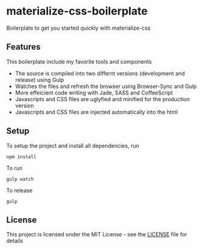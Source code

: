 # materialize-css-boilerplate
Boilerplate to get you started quickly with materialize-css

## Features

This boilerplate include my favorite tools and components

* The source is compiled into two differnt versions (development and release) using Gulp
* Watches the files and refresh the browser using Browser-Sync and Gulp
* More effeicient code writing with Jade, SASS and CoffeeScript
* Javascripts and CSS files are uglyfied and minified for the production version
* Javascripts and CSS files are injected automatically into the html

## Setup

To setup the project and install all dependencies, run 

```
npm install 
```

To run 

```
gulp watch
```

To release 

```
gulp
```

## License

This project is licensed under the MIT License - see the [LICENSE](LICENSE) file for details
